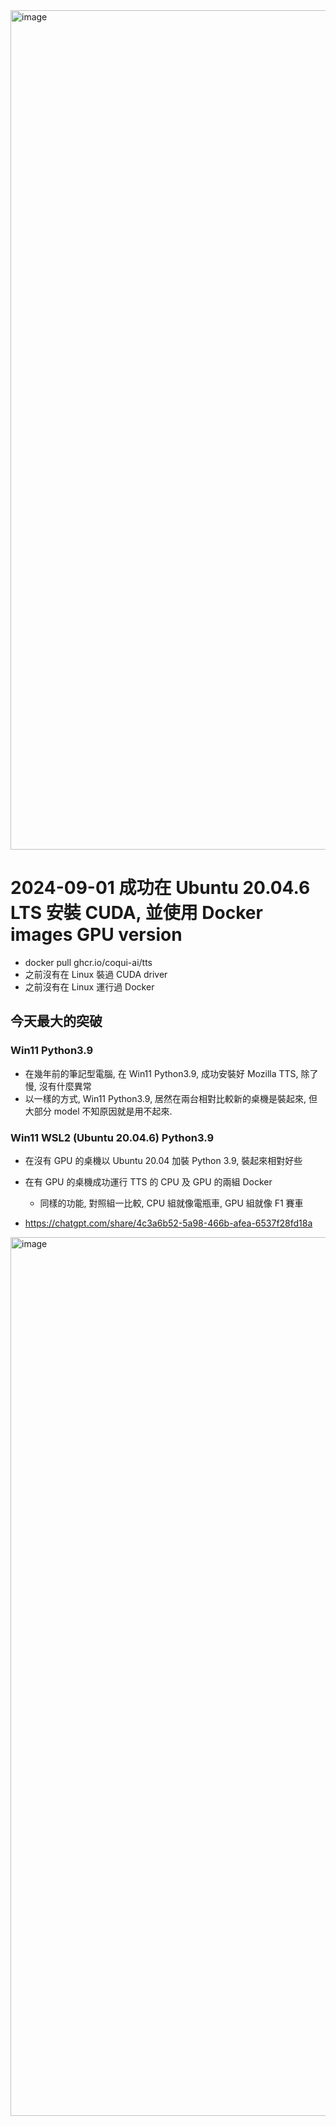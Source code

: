 <img width="1343" alt="image" src="https://github.com/user-attachments/assets/d84dc558-6a4f-47b5-bbac-102c8458d29f">



# 2024-09-01 成功在 Ubuntu 20.04.6 LTS 安裝 CUDA, 並使用 Docker images GPU version 
- docker pull ghcr.io/coqui-ai/tts
- 之前沒有在 Linux 裝過 CUDA driver
- 之前沒有在 Linux 運行過 Docker
## 今天最大的突破 
### Win11 Python3.9
- 在幾年前的筆記型電腦, 在 Win11 Python3.9, 成功安裝好 Mozilla TTS, 除了慢, 沒有什麼異常 
- 以一樣的方式, Win11 Python3.9, 居然在兩台相對比較新的桌機是裝起來, 但大部分 model 不知原因就是用不起來.
### Win11 WSL2 (Ubuntu 20.04.6) Python3.9  
- 在沒有 GPU 的桌機以 Ubuntu 20.04 加裝 Python 3.9, 裝起來相對好些
- 在有 GPU 的桌機成功運行 TTS 的 CPU 及 GPU 的兩組 Docker
  - 同樣的功能, 對照組一比較, CPU 組就像電瓶車, GPU 組就像 F1 賽車


- https://chatgpt.com/share/4c3a6b52-5a98-466b-afea-6537f28fd18a

<img width="1406" alt="image" src="https://github.com/user-attachments/assets/97b37313-6579-4e44-8503-52d5d2196d3f">
